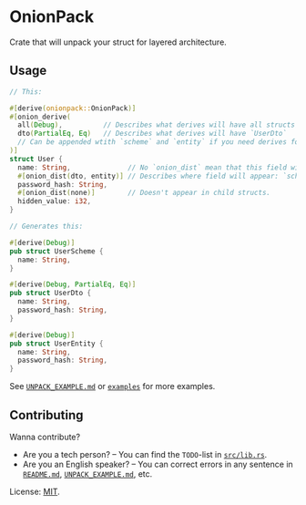 # OnionPack

Crate that will unpack your struct for layered architecture.

## Usage

```rust
// This:

#[derive(onionpack::OnionPack)]
#[onion_derive(
  all(Debug),          // Describes what derives will have all structs
  dto(PartialEq, Eq)   // Describes what derives will have `UserDto`
  // Can be appended wtith `scheme` and `entity` if you need derives for them.
)]
struct User {
  name: String,              // No `onion_dist` mean that this field will appear in all structs.
  #[onion_dist(dto, entity)] // Describes where field will appear: `scheme` and/or `dto` and/or `entity`.
  password_hash: String,
  #[onion_dist(none)]        // Doesn't appear in child structs.
  hidden_value: i32,
}

// Generates this:

#[derive(Debug)]
pub struct UserScheme {
  name: String,
}

#[derive(Debug, PartialEq, Eq)]
pub struct UserDto {
  name: String,
  password_hash: String,
}

#[derive(Debug)]
pub struct UserEntity {
  name: String,
  password_hash: String,
}
```

See [`UNPACK_EXAMPLE.md`](./UNPACK_EXAMPLE.md) or [`examples`](./examples/) for more examples.

## Contributing

Wanna contribute?
- Are you a tech person? – You can find the `TODO`-list in [`src/lib.rs`](./src/lib.rs).
- Are you an English speaker? – You can correct errors in any sentence in [`README.md`](./README.md), [`UNPACK_EXAMPLE.md`](./UNPACK_EXAMPLE.md), etc.

License: [MIT](./LICENSE).
